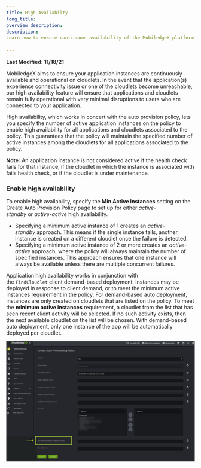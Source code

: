 ```yaml
---
title: High Availabilty
long_title:
overview_description:
description:
Learn how to ensure continuous availability of the MobiledgeX platform for all applications running on the cloudlets

---
```


**Last Modified: 11/18/21**

MobiledgeX aims to ensure your application instances are continuously available and operational on cloudlets. In the event that the application(s) experience connectivity issue or one of the cloudlets become unreachable, our high availability feature will ensure that applications and cloudlets remain fully operational with very minimal disruptions to users who are connected to your application.

High availability, which works in concert with the auto provision policy, lets you specify the number of active application instances on the policy to enable high availability for all applications and cloudlets associated to the policy. This guarantees that the policy will maintain the specified number of active instances among the cloudlets for all applications associated to the policy.

**Note:** An application instance is not considered active if the health check fails for that instance, if the cloudlet in which the instance is associated with fails health check, or if the cloudlet is under maintenance.

### Enable high availability

To enable high availability, specify the **Min Active Instances** setting on the Create Auto Provision Policy page to set up for either *active-standby* or *active-active* high availability.

- Specifying a minimum active instance of 1 creates an *active-standby* approach. This means if the single instance fails, another instance is created on a different cloudlet once the failure is detected.
- Specifying a minimum active instance of 2 or more creates an *active-active* approach, where the policy will always maintain the number of specified instances. This approach ensures that one instance will always be available unless there are multiple concurrent failures.

Application high availability works in conjunction with the `FindCloudlet` client demand-based deployment. Instances may be deployed in response to client demand, or to meet the minimum active instances requirement in the policy. For demand-based auto deployment, instances are only created on cloudlets that are listed on the policy. To meet the **minimum active instances** requirement, a cloudlet from the list that has seen recent client activity will be selected. If no such activity exists, then the next available cloudlet on the list will be chosen. With demand-based auto deployment, only one instance of the app will be automatically deployed per cloudlet.

![](/developer/assets/ha-select.png "")

